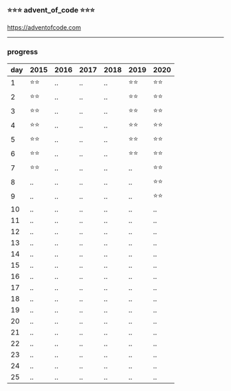 ### ⭐️⭐️⭐️ advent_of_code ⭐️⭐️⭐️
https://adventofcode.com

---

### progress

|day|2015|2016|2017|2018|2019|2020|
|:-|:-|:-|:-|:-|:-|:-|
|1|⭐️⭐️|..|..|..|⭐️⭐️|⭐️⭐️|
|2|⭐️⭐️|..|..|..|⭐️⭐️|⭐️⭐️|
|3|⭐️⭐️|..|..|..|⭐️⭐️|⭐️⭐️|
|4|⭐️⭐️|..|..|..|⭐️⭐️|⭐️⭐️|
|5|⭐️⭐️|..|..|..|⭐️⭐️|⭐️⭐️|
|6|⭐️⭐️|..|..|..|⭐️⭐️|⭐️⭐️|
|7|⭐️⭐️|..|..|..|..|⭐️⭐️|
|8|..|..|..|..|..|⭐️⭐️|
|9|..|..|..|..|..|⭐️⭐️|
|10|..|..|..|..|..|..|
|11|..|..|..|..|..|..|
|12|..|..|..|..|..|..|
|13|..|..|..|..|..|..|
|14|..|..|..|..|..|..|
|15|..|..|..|..|..|..|
|16|..|..|..|..|..|..|
|17|..|..|..|..|..|..|
|18|..|..|..|..|..|..|
|19|..|..|..|..|..|..|
|20|..|..|..|..|..|..|
|21|..|..|..|..|..|..|
|22|..|..|..|..|..|..|
|23|..|..|..|..|..|..|
|24|..|..|..|..|..|..|
|25|..|..|..|..|..|..|

